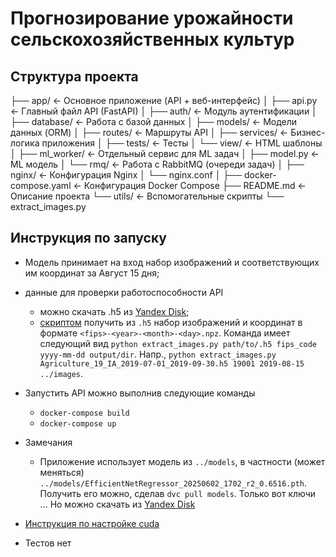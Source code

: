 # Прогнозирование урожайности сельскохозяйственных культур

## Структура проекта

├── app/                          <- Основное приложение (API + веб-интерфейс)
│   ├── api.py                    <- Главный файл API (FastAPI)
│   ├── auth/                     <- Модуль аутентификации
│   ├── database/                 <- Работа с базой данных
│   ├── models/                   <- Модели данных (ORM)
│   ├── routes/                   <- Маршруты API
│   ├── services/                 <- Бизнес-логика приложения
│   ├── tests/                    <- Тесты
│   └── view/                     <- HTML шаблоны
│
├── ml_worker/                    <- Отдельный сервис для ML задач
│   ├── model.py                  <- ML модель
│   └── rmq/                      <- Работа с RabbitMQ (очереди задач)
│
├── nginx/                        <- Конфигурация Nginx
│   └── nginx.conf
│
├── docker-compose.yaml           <- Конфигурация Docker Compose
├── README.md                     <- Описание проекта
└── utils/                        <- Вспомогательные скрипты
    └── extract_images.py

## Инструкция по запуску

- Модель принимает на вход набор изображений и соответствующих им координат за Август 15 дня;
- данные для проверки работоспособности API
  - можно скачать .h5 из [Yandex Disk](https://disk.yandex.ru/d/0_xYpNxARedQVQ);
  - [скриптом](/utils/extract_images.py) получить из `.h5` набор изображений и координат в формате `<fips>-<year>-<month>-<day>.npz`. Команда имеет следующий вид `python extract_images.py path/to/.h5 fips_code yyyy-mm-dd output/dir`. Напр., `python extract_images.py Agriculture_19_IA_2019-07-01_2019-09-30.h5 19001 2019-08-15 ../images`.

- Запустить API можно выполнив следующие команды
  - `docker-compose build`
  - `docker-compose up`
- Замечания
  - Приложение использует модель из `../models`, в частности (может меняться) `../models/EfficientNetRegressor_20250602_1702_r2_0.6516.pth`. Получить его можно, сделав `dvc pull models`. Только вот ключи ... Но можно скачать из [Yandex Disk](https://disk.yandex.ru/d/2gSUkvjc23b8yw)

- [Инструкция по настройке cuda](../obsidian/Instructions/Cuda.md)

- Тестов нет
